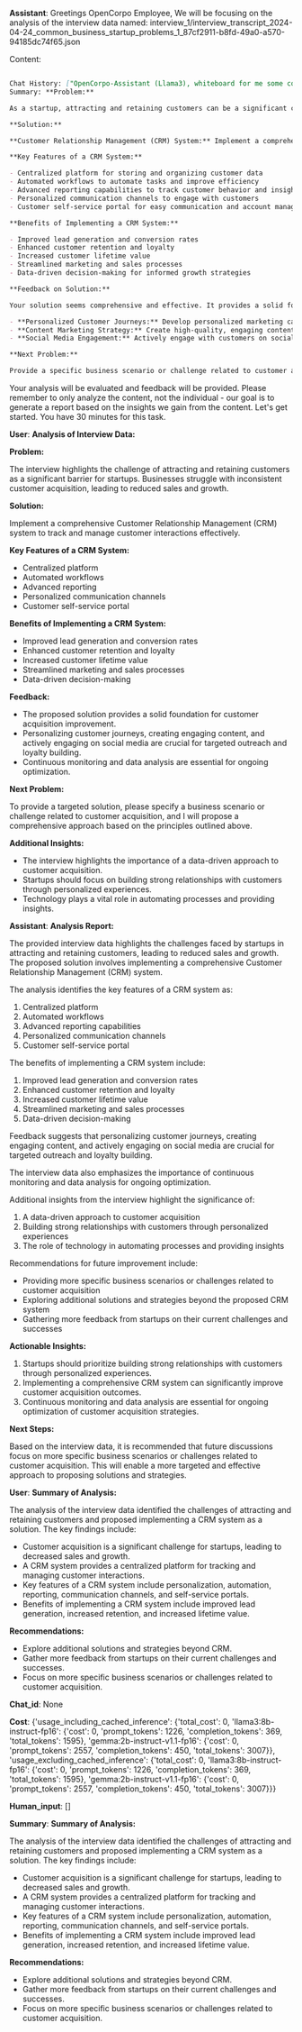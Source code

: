 **Assistant**: Greetings OpenCorpo Employee, We will be focusing on the analysis of the interview data named: interview_1/interview_transcript_2024-04-24_common_business_startup_problems_1_87cf2911-b8fd-49a0-a570-94185dc74f65.json 


 Content: 

 ```md

 Chat History: ["OpenCorpo-Assistant (Llama3), whiteboard for me some common business startup problems. Propose a solution for customer acquisition. I will evaluate your answers and give my feedback, then propose a problem to you. You will answer and I will evaluate. Let's now begin. You have 30 minutes.", '**Problem:**\n\nAs a startup, attracting and retaining customers can be a significant challenge. Many businesses struggle with inconsistent customer acquisition, leading to decreased sales and growth.\n\n**Solution:**\n\n**Customer Relationship Management (CRM) System:** Implement a comprehensive CRM system to track and manage customer interactions across all touchpoints. Use tools like lead management, opportunity tracking, and customer relationship mapping to identify and nurture potential customers.\n\n**Key Features of a CRM System:**\n\n- Centralized platform for storing and organizing customer data\n- Automated workflows to automate tasks and improve efficiency\n- Advanced reporting capabilities to track customer behavior and insights\n- Personalized communication channels to engage with customers\n- Customer self-service portal for easy communication and account management\n\n**Benefits of Implementing a CRM System:**\n\n- Improved lead generation and conversion rates\n- Enhanced customer retention and loyalty\n- Increased customer lifetime value\n- Streamlined marketing and sales processes\n- Data-driven decision-making for informed growth strategies\n\n**Feedback on Solution:**\n\nYour solution seems comprehensive and effective. It provides a solid foundation for improving customer acquisition. However, it would be helpful to consider the following:\n\n- **Personalized Customer Journeys:** Develop personalized marketing campaigns and content based on customer preferences and behavior.\n- **Content Marketing Strategy:** Create high-quality, engaging content that resonates with potential customers and establishes thought leadership.\n- **Social Media Engagement:** Actively engage with customers on social media platforms to build relationships and foster loyalty.\n\n**Next Problem:**\n\nProvide a specific business scenario or challenge related to customer acquisition, and I will offer a solution based on the principles outlined above.'] 
 Summary: **Problem:**

As a startup, attracting and retaining customers can be a significant challenge. Many businesses struggle with inconsistent customer acquisition, leading to decreased sales and growth.

**Solution:**

**Customer Relationship Management (CRM) System:** Implement a comprehensive CRM system to track and manage customer interactions across all touchpoints. Use tools like lead management, opportunity tracking, and customer relationship mapping to identify and nurture potential customers.

**Key Features of a CRM System:**

- Centralized platform for storing and organizing customer data
- Automated workflows to automate tasks and improve efficiency
- Advanced reporting capabilities to track customer behavior and insights
- Personalized communication channels to engage with customers
- Customer self-service portal for easy communication and account management

**Benefits of Implementing a CRM System:**

- Improved lead generation and conversion rates
- Enhanced customer retention and loyalty
- Increased customer lifetime value
- Streamlined marketing and sales processes
- Data-driven decision-making for informed growth strategies

**Feedback on Solution:**

Your solution seems comprehensive and effective. It provides a solid foundation for improving customer acquisition. However, it would be helpful to consider the following:

- **Personalized Customer Journeys:** Develop personalized marketing campaigns and content based on customer preferences and behavior.
- **Content Marketing Strategy:** Create high-quality, engaging content that resonates with potential customers and establishes thought leadership.
- **Social Media Engagement:** Actively engage with customers on social media platforms to build relationships and foster loyalty.

**Next Problem:**

Provide a specific business scenario or challenge related to customer acquisition, and I will offer a solution based on the principles outlined above. 
``` 


 Your analysis will be evaluated and feedback will be provided. Please remember to only analyze the content, not the individual - our goal is to generate a report based on the insights we gain from the content. Let's get started. You have 30 minutes for this task.

**User**: **Analysis of Interview Data:**

**Problem:**

The interview highlights the challenge of attracting and retaining customers as a significant barrier for startups. Businesses struggle with inconsistent customer acquisition, leading to reduced sales and growth.

**Solution:**

Implement a comprehensive Customer Relationship Management (CRM) system to track and manage customer interactions effectively.

**Key Features of a CRM System:**

- Centralized platform
- Automated workflows
- Advanced reporting
- Personalized communication channels
- Customer self-service portal

**Benefits of Implementing a CRM System:**

- Improved lead generation and conversion rates
- Enhanced customer retention and loyalty
- Increased customer lifetime value
- Streamlined marketing and sales processes
- Data-driven decision-making

**Feedback:**

- The proposed solution provides a solid foundation for customer acquisition improvement.
- Personalizing customer journeys, creating engaging content, and actively engaging on social media are crucial for targeted outreach and loyalty building.
- Continuous monitoring and data analysis are essential for ongoing optimization.

**Next Problem:**

To provide a targeted solution, please specify a business scenario or challenge related to customer acquisition, and I will propose a comprehensive approach based on the principles outlined above.

**Additional Insights:**

- The interview highlights the importance of a data-driven approach to customer acquisition.
- Startups should focus on building strong relationships with customers through personalized experiences.
- Technology plays a vital role in automating processes and providing insights.

**Assistant**: **Analysis Report:**

The provided interview data highlights the challenges faced by startups in attracting and retaining customers, leading to reduced sales and growth. The proposed solution involves implementing a comprehensive Customer Relationship Management (CRM) system.

The analysis identifies the key features of a CRM system as:

1. Centralized platform
2. Automated workflows
3. Advanced reporting capabilities
4. Personalized communication channels
5. Customer self-service portal

The benefits of implementing a CRM system include:

1. Improved lead generation and conversion rates
2. Enhanced customer retention and loyalty
3. Increased customer lifetime value
4. Streamlined marketing and sales processes
5. Data-driven decision-making

Feedback suggests that personalizing customer journeys, creating engaging content, and actively engaging on social media are crucial for targeted outreach and loyalty building.

The interview data also emphasizes the importance of continuous monitoring and data analysis for ongoing optimization.

Additional insights from the interview highlight the significance of:

1. A data-driven approach to customer acquisition
2. Building strong relationships with customers through personalized experiences
3. The role of technology in automating processes and providing insights

Recommendations for future improvement include:

* Providing more specific business scenarios or challenges related to customer acquisition
* Exploring additional solutions and strategies beyond the proposed CRM system
* Gathering more feedback from startups on their current challenges and successes

**Actionable Insights:**

1. Startups should prioritize building strong relationships with customers through personalized experiences.
2. Implementing a comprehensive CRM system can significantly improve customer acquisition outcomes.
3. Continuous monitoring and data analysis are essential for ongoing optimization of customer acquisition strategies.

**Next Steps:**

Based on the interview data, it is recommended that future discussions focus on more specific business scenarios or challenges related to customer acquisition. This will enable a more targeted and effective approach to proposing solutions and strategies.

**User**: **Summary of Analysis:**

The analysis of the interview data identified the challenges of attracting and retaining customers and proposed implementing a CRM system as a solution. The key findings include:

- Customer acquisition is a significant challenge for startups, leading to decreased sales and growth.
- A CRM system provides a centralized platform for tracking and managing customer interactions.
- Key features of a CRM system include personalization, automation, reporting, communication channels, and self-service portals.
- Benefits of implementing a CRM system include improved lead generation, increased retention, and increased lifetime value.

**Recommendations:**

- Explore additional solutions and strategies beyond CRM.
- Gather more feedback from startups on their current challenges and successes.
- Focus on more specific business scenarios or challenges related to customer acquisition.

**Chat_id**: None

**Cost**: {'usage_including_cached_inference': {'total_cost': 0, 'llama3:8b-instruct-fp16': {'cost': 0, 'prompt_tokens': 1226, 'completion_tokens': 369, 'total_tokens': 1595}, 'gemma:2b-instruct-v1.1-fp16': {'cost': 0, 'prompt_tokens': 2557, 'completion_tokens': 450, 'total_tokens': 3007}}, 'usage_excluding_cached_inference': {'total_cost': 0, 'llama3:8b-instruct-fp16': {'cost': 0, 'prompt_tokens': 1226, 'completion_tokens': 369, 'total_tokens': 1595}, 'gemma:2b-instruct-v1.1-fp16': {'cost': 0, 'prompt_tokens': 2557, 'completion_tokens': 450, 'total_tokens': 3007}}}

**Human_input**: []

**Summary**: **Summary of Analysis:**

The analysis of the interview data identified the challenges of attracting and retaining customers and proposed implementing a CRM system as a solution. The key findings include:

- Customer acquisition is a significant challenge for startups, leading to decreased sales and growth.
- A CRM system provides a centralized platform for tracking and managing customer interactions.
- Key features of a CRM system include personalization, automation, reporting, communication channels, and self-service portals.
- Benefits of implementing a CRM system include improved lead generation, increased retention, and increased lifetime value.

**Recommendations:**

- Explore additional solutions and strategies beyond CRM.
- Gather more feedback from startups on their current challenges and successes.
- Focus on more specific business scenarios or challenges related to customer acquisition.

